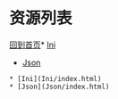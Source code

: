 
# 资源列表

[回到首页](https://charleechan.github.io/MyWiki)* [Ini](Ini/index.html)
* [Json](Json/index.html)


```mind:height=300,title=内容概要,color
* [Ini](Ini/index.html)
* [Json](Json/index.html)
```

